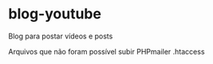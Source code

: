 # blog-youtube
Blog para postar vídeos e posts

Arquivos que não foram possível subir 
PHPmailer
.htaccess
